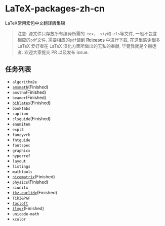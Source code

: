 # LaTeX-packages-zh-cn
LaTeX常用宏包中文翻译版集锦
> 注意: 源文件只存放所有编译所需的`.tex`、`.sty`和`.cls`等文件, 一般不包含相应的`pdf`文件, 需要相应的`pdf`请到 [Releases](https://github.com/SwitWu/LaTeX-packages-zh-cn/releases) 中进行下载, 在这里感谢很多 LaTeX 爱好者在 LaTeX 汉化方面所做出的无私的奉献, 毕竟我就是个搬运者. 欢迎大家提交 PR 以及发布 issue.
## 任务列表
+  `algorithm2e`
+  [`amsmath`](https://github.com/yuxtech/translation-of-amsmath-package)(Finished)
+  `amsthm`(Finished)
+  `beamer`(Finished)
+  [`biblatex`](https://github.com/hushidong/biblatex-zh-cn)(Finished)
+  `booktabs`
+  `caption`
+  `clsguide`(Finished)
+  `enumitem`
+  `expl3`
+  `fancyvrb`
+  `fntguide`
+  `fontspec`
+  `graphicx`
+  `hyperref`
+  `layout`
+  `listings`
+  `mathtools`
+  [`nicematrix`](https://gitee.com/zhangsming818/nicematrixmanualzh/)(Finished)
+  `physics`(Finished)
+  `siunitx`
+  [`tkz-euclide`](https://github.com/registor/tkz-euclide-doc-zh-cn)(Finished)
+  `TikZ&PGF`
+  [`tocloft`](https://www.latexstudio.net/index/details/index/mid/1547.html)
+  [`tlmgr`](https://github.com/syvshc/tlmgr-intro-zh-cn)(Finished)
+  `unicode-math`
+  `xcolor`
